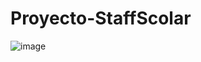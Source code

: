# Proyecto-StaffScolar
![image](https://github.com/KerwinAngeles/Proyecto-StaffScolar/assets/133922161/bea34636-a027-4a43-b71f-0cfce85f7c04)



